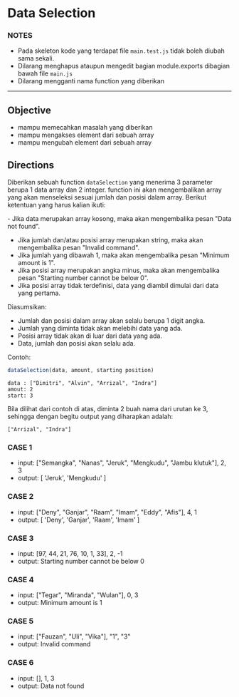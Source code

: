 # Data Selection

### NOTES

- Pada skeleton kode yang terdapat file `main.test.js` tidak boleh diubah sama sekali.
- Dilarang menghapus ataupun mengedit bagian module.exports dibagian bawah file `main.js`
- Dilarang mengganti nama function yang diberikan

---

## Objective

- mampu memecahkan masalah yang diberikan
- mampu mengakses element dari sebuah array
- mampu mengubah element dari sebuah array

## Directions

Diberikan sebuah function `dataSelection` yang menerima 3 parameter berupa 1 data array dan 2 integer. function ini akan mengembalikan array yang akan menseleksi sesuai jumlah dan posisi dalam array. Berikut ketentuan yang harus kalian ikuti:

​- Jika data merupakan array kosong, maka akan mengembalika pesan "Data not found".
- Jika jumlah dan/atau posisi array merupakan string, maka akan mengembalika pesan "Invalid command".
- Jika jumlah yang dibawah 1, maka akan mengembalika pesan "Minimum amount is 1".
- Jika posisi array merupakan angka minus, maka akan mengembalika pesan "Starting number cannot be below 0".
- Jika posisi array tidak terdefinisi, data yang diambil dimulai dari data yang pertama.

Diasumsikan:
- Jumlah dan posisi dalam array akan selalu berupa 1 digit angka.
- Jumlah yang diminta tidak akan melebihi data yang ada.
- Posisi array tidak akan di luar dari data yang ada.
- Data, jumlah dan posisi akan selalu ada.

Contoh:

```js
dataSelection(data, amount, starting position)
```

```
data : ["Dimitri", "Alvin", "Arrizal", "Indra"]
amout: 2
start: 3
```

Bila dilihat dari contoh di atas, diminta 2 buah nama dari urutan ke 3, sehingga dengan begitu output yang diharapkan adalah:

```
["Arrizal", "Indra"]
```

### CASE 1

- input: ["Semangka", "Nanas", "Jeruk", "Mengkudu", "Jambu klutuk"], 2, 3
- output: [ 'Jeruk', 'Mengkudu' ]

### CASE 2

- input: ["Deny", "Ganjar", "Raam", "Imam", "Eddy", "Afis"], 4, 1
- output: [ 'Deny', 'Ganjar', 'Raam', 'Imam' ]

### CASE 3

- input: [97, 44, 21, 76, 10, 1, 33], 2, -1
- output: Starting number cannot be below 0

### CASE 4

- input: ["Tegar", "Miranda", "Wulan"], 0, 3
- output: Minimum amount is 1

### CASE 5

- input: ["Fauzan", "Uli", "Vika"], "1", "3"
- output: Invalid command

### CASE 6

- input: [], 1, 3
- output: Data not found